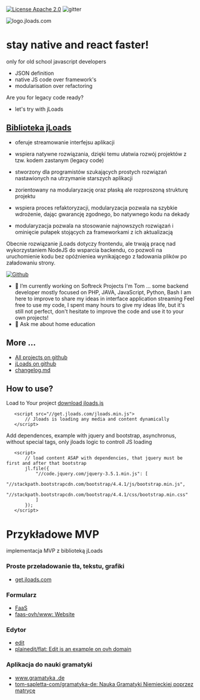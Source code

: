 [![License Apache 2.0](https://img.shields.io/badge/License-Apache%202.0-blue.svg?style=true)](http://www.apache.org/licenses/LICENSE-2.0)
![gitter](https://badges.gitter.im/Join%20Chat.svg)

![logo.jloads.com](https://logo.jloads.com/6/cover.png)

# stay native and react faster!
only for old school javascript developers
+ JSON definition
+ native JS code over framework's
+ modularisation over refactoring

Are you for legacy code ready?

+ let's try with jLoads
     

## [Biblioteka jLoads](https://docs.jloads.com)

+ oferuje streamowanie interfejsu aplikacji

+ wspiera natywne rozwiązania, dzięki temu ułatwia rozwój projektów z tzw. kodem zastanym (legacy code)

+ stworzony dla programistów szukających prostych rozwiązań nastawionych na utrzymanie starszych aplikacji

+ zorientowany na modularyzację oraz płaską ale rozproszoną strukturę projektu

+ wspiera proces refaktoryzacji, modularyzacja pozwala na szybkie wdrożenie, dając gwarancję zgodnego, bo natywnego kodu na dekady

+ modularyzacja pozwala na stosowanie najnowszych rozwiązań i ominięcie pułapek stojących za frameworkami z ich aktualizacją

Obecnie rozwiązanie jLoads dotyczy frontendu, ale trwają pracę nad wykorzystaniem NodeJS do wsparcia backendu, co pozwoli na uruchomienie kodu bez opóźnieniea wynikającego z ładowania plików po załadowaniu strony.



[![Github](https://img.shields.io/github/followers/jloads?label=Follow&style=social)](https://github.com/jloads)

- 🔭 I’m currently working on Softreck Projects
I'm Tom ... some backend developer mostly focused on PHP, JAVA, JavaScript, Python, Bash
I am here to improve to share my ideas in interface application streaming
Feel free to use my code, I spent many hours to give my ideas life, but it's still not perfect, don't hesitate to improve the code and use it to your own projects!
- 💬 Ask me about home education



## More ...
+ [All projects on github](https://github.com/jloads/)
+ [jLoads on github](https://github.com/jloads/get/)
+ [changelog.md](changelog.md)

## How to use?

Load to Your project [download jloads.js](https://get.jloads.com/jloads.min.js)

       <script src="//get.jloads.com/jloads.min.js">
           // Jloads is loading any media and content dynamically
       </script>


Add dependences, example with jquery and bootstrap, asynchronus, without special tags, only jloads logic to controll JS loading

       <script>
           // load content ASAP with dependencies, that jquery must be first and after that bootstrap
           jl.file({
               "//code.jquery.com/jquery-3.5.1.min.js": [
                   "//stackpath.bootstrapcdn.com/bootstrap/4.4.1/js/bootstrap.min.js",
                   "//stackpath.bootstrapcdn.com/bootstrap/4.4.1/css/bootstrap.min.css"
               ]
           });
       </script>



# Przykładowe MVP
implementacja MVP z biblioteką jLoads

### Proste przeładowanie tła, tekstu, grafiki
+ [get.jloads.com](https://get.jloads.com/)


### Formularz
+ [FaaS](https://www.faas.ovh/)
+ [faas-ovh/www: Website](https://github.com/faas-ovh/www)

### Edytor
+ [edit](https://edit.ovh/)
+ [plainedit/flat: Edit is an example on ovh domain](https://github.com/plainedit/flat)

### Aplikacja do nauki gramatyki
+ [www.gramatyka .de](https://www.gramatyka.de/)
+ [tom-sapletta-com/gramatyka-de: Nauka Gramatyki Niemieckiej poprzez matrycę](https://github.com/tom-sapletta-com/gramatyka-de)
